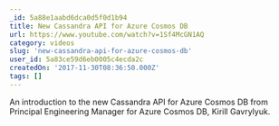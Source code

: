 ```yaml
---
_id: 5a88e1aabd6dca0d5f0d1b94
title: New Cassandra API for Azure Cosmos DB
url: https://www.youtube.com/watch?v=1Sf4McGN1AQ
category: videos
slug: 'new-cassandra-api-for-azure-cosmos-db'
user_id: 5a83ce59d6eb0005c4ecda2c
createdOn: '2017-11-30T08:36:50.000Z'
tags: []
---
```


An introduction to the new Cassandra API for Azure Cosmos DB from Principal Engineering Manager for Azure Cosmos DB, Kirill Gavrylyuk. 
